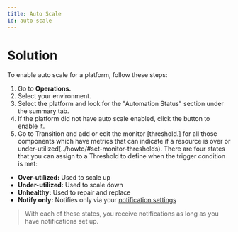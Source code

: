 ```yaml
---
title: Auto Scale
id: auto-scale
---
```


# Solution

To enable auto scale for a platform, follow these steps:

1. Go to **Operations.**
2. Select your environment.
3. Select the platform and look for the "Automation Status" section under the summary tab.
4. If the platform did not have auto scale enabled, click the button to enable it.
5. Go to Transition and add or edit the monitor [threshold.] for all those components which have metrics that can indicate if a resource is over or under-utilized(../howto/#set-monitor-thresholds). There are four states that you can assign to a Threshold to define when the trigger condition is met:
  * **Over-utilized:** Used to scale up
  * **Under-utilized:** Used to scale down
  * **Unhealthy:** Used to repair and replace
  * **Notify only:** Notifies only via your [notification settings](../howto/#set-up-notifications)

>With each of these states, you receive notifications as long as you have notifications set up.


